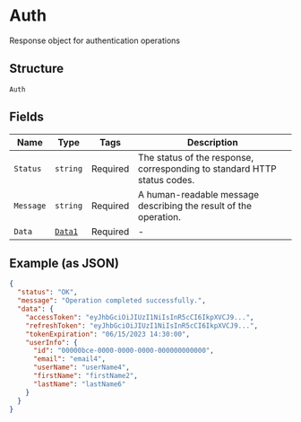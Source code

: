 
# Auth

Response object for authentication operations

## Structure

`Auth`

## Fields

| Name | Type | Tags | Description |
|  --- | --- | --- | --- |
| `Status` | `string` | Required | The status of the response, corresponding to standard HTTP status codes. |
| `Message` | `string` | Required | A human-readable message describing the result of the operation. |
| `Data` | [`Data1`](../../doc/models/data-1.md) | Required | - |

## Example (as JSON)

```json
{
  "status": "OK",
  "message": "Operation completed successfully.",
  "data": {
    "accessToken": "eyJhbGciOiJIUzI1NiIsInR5cCI6IkpXVCJ9...",
    "refreshToken": "eyJhbGciOiJIUzI1NiIsInR5cCI6IkpXVCJ9...",
    "tokenExpiration": "06/15/2023 14:30:00",
    "userInfo": {
      "id": "00000bce-0000-0000-0000-000000000000",
      "email": "email4",
      "userName": "userName4",
      "firstName": "firstName2",
      "lastName": "lastName6"
    }
  }
}
```

